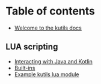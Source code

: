 # Table of contents

* [Welcome to the kutils docs](README.md)

## LUA scripting

* [Interacting with Java and Kotlin](lua-scripting/interacting-with-java-and-kotlin.md)
* [Built-ins](lua-scripting/built-ins.md)
* [Example kutils lua module](lua-scripting/example-kutils-lua-module.md)
